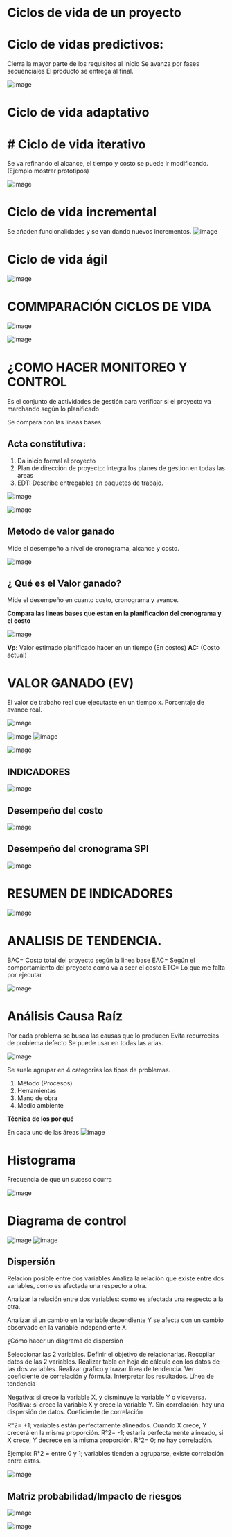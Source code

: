 # Ciclos de vida de un proyecto 

# Ciclo de vidas predictivos:

Cierra la mayor parte de los requisitos al inicio
Se avanza por fases secuenciales
El producto se entrega al final.

![image](https://github.com/Alejandramo1/NotasCursosTech/assets/105448434/26a5910e-4873-4469-8efd-cf599cc82668)

# Ciclo de vida adaptativo

# # Ciclo de vida iterativo
Se va refinando el alcance, el tiempo y costo se puede ir modificando.
(Ejemplo mostrar prototipos)

![image](https://github.com/Alejandramo1/NotasCursosTech/assets/105448434/c38eab47-0218-4a86-a872-14ca6048bba5)

# Ciclo de vida incremental

Se añaden funcionalidades y se van dando nuevos incrementos.
![image](https://github.com/Alejandramo1/NotasCursosTech/assets/105448434/77f77e97-c15a-4b14-9d41-27494aec3f1a)

# Ciclo de vida ágil

![image](https://github.com/Alejandramo1/NotasCursosTech/assets/105448434/8bb5d3e6-aa80-4d3a-89b9-f7a73c506399)

# COMMPARACIÓN CICLOS DE VIDA 

![image](https://github.com/Alejandramo1/NotasCursosTech/assets/105448434/bba56752-5e62-4c22-882a-0d847d90f939)

![image](https://github.com/Alejandramo1/NotasCursosTech/assets/105448434/0178ad3a-4876-48b3-ad39-fb7a7c0ef583)

# ¿COMO HACER MONITOREO Y CONTROL 

Es el conjunto de actividades de gestión para verificar si el proyecto va marchando según lo planificado

Se compara con las lineas bases 

## Acta constitutiva: 

1. Da inicio formal al proyecto
2. Plan de dirección de proyecto: Integra los planes de gestion en todas las areas 
3. EDT: Describe entregables en paquetes de trabajo.

![image](https://github.com/Alejandramo1/NotasCursosTech/assets/105448434/2a49282c-d4b1-4b29-a4d2-2bd4780f0ded)

![image](https://github.com/Alejandramo1/NotasCursosTech/assets/105448434/108df9fe-26bd-4abf-82d6-82b53a314289)

## Metodo de valor ganado 

Mide el desempeño a nivel de cronograma, alcance y costo.

![image](https://github.com/Alejandramo1/NotasCursosTech/assets/105448434/6a38667a-3ddf-422d-b3e9-354c70c78d5d)

## ¿ Qué es el Valor ganado? 

Mide el desempeño en cuanto costo, cronograma y avance.

**Compara las lineas bases que estan en la planificación del cronograma y el costo**

![image](https://github.com/Alejandramo1/NotasCursosTech/assets/105448434/8593fa61-6592-4af0-bab1-aef3e5da4b0f)

**Vp:** Valor estimado planificado hacer en un tiempo (En costos)
**AC:** (Costo actual) 
 

# VALOR GANADO (EV)

El valor de trabaho real que ejecutaste en un tiempo x. Porcentaje de avance real.

![image](https://github.com/Alejandramo1/NotasCursosTech/assets/105448434/6ddfac8c-4bb6-4a22-96d7-ff735348c460)

![image](https://github.com/Alejandramo1/NotasCursosTech/assets/105448434/3df2c67f-d07c-4600-90f6-345f1b1e8d00)
![image](https://github.com/Alejandramo1/NotasCursosTech/assets/105448434/b8a6f86b-e377-42ca-a645-82cb90d1ba1a)

![image](https://github.com/Alejandramo1/NotasCursosTech/assets/105448434/e5af41ef-2d03-4355-8871-442dd3dabce9)

## INDICADORES 
![image](https://github.com/Alejandramo1/NotasCursosTech/assets/105448434/d263233e-a069-47b5-a79a-268597a14cf4)

## Desempeño del costo 

![image](https://github.com/Alejandramo1/NotasCursosTech/assets/105448434/50bd82e7-06a5-4b9e-86d5-76b5f3332120)

## Desempeño del cronograma SPI

![image](https://github.com/Alejandramo1/NotasCursosTech/assets/105448434/5621eba5-65ea-439a-8d5a-c01b0eae81b3)

# RESUMEN DE INDICADORES
![image](https://github.com/Alejandramo1/NotasCursosTech/assets/105448434/04fdd7dd-f521-494a-86e4-a59b964de59c)

# ANALISIS DE TENDENCIA.

BAC= Costo total del proyecto según la linea base
EAC= Según el comportamiento del proyecto como va a seer el costo 
ETC= Lo que me falta por ejecutar

![image](https://github.com/Alejandramo1/NotasCursosTech/assets/105448434/97c6d0da-9d82-4a1f-9cc5-e9ec6ab62c33)


# Análisis Causa Raíz

Por cada problema se busca las causas que lo producen
Evita recurrecias de problema defecto 
Se puede usar en todas las arias.

![image](https://github.com/Alejandramo1/NotasCursosTech/assets/105448434/7429542d-78f7-411f-b117-3e3bc8e9cc3c)

Se suele agrupar en 4 categorias los tipos de problemas.

1. Método (Procesos)
3. Herramientas
4. Mano de obra 
5. Medio ambiente

**Técnica de los por qué**

En cada uno de las áreas
![image](https://github.com/Alejandramo1/NotasCursosTech/assets/105448434/ce71912f-4e87-448b-84b1-c8d452ee8235)

# Histograma

Frecuencia de que un suceso ocurra 

![image](https://github.com/Alejandramo1/NotasCursosTech/assets/105448434/5ebeca69-cbcc-4909-99c4-443da177b005)

# Diagrama de control

![image](https://github.com/Alejandramo1/NotasCursosTech/assets/105448434/6229e770-29a6-4eb2-9775-6d8d34862c48)
![image](https://github.com/Alejandramo1/NotasCursosTech/assets/105448434/68c38876-6efb-45a4-b96d-343f14764b94)

## Dispersión 

Relacion posible entre dos variables
Analiza la relación que existe entre dos variables, como es afectada una respecto a otra.

Analizar la relación entre dos variables: como es afectada una respecto a la otra.

Analizar si un cambio en la variable dependiente Y se afecta con un cambio observado en la variable independiente X.

¿Cómo hacer un diagrama de dispersión

  Seleccionar las 2 variables.
  Definir el objetivo de relacionarlas.
  Recopilar datos de las 2 variables.
  Realizar tabla en hoja de cálculo con los datos de las dos variables.
  Realizar gráfico y trazar línea de tendencia.
  Ver coeficiente de correlación y fórmula.
  Interpretar los resultados.
  Línea de tendencia

Negativa: si crece la variable X, y disminuye la variable Y o viceversa.
Positiva: si crece la variable X y crece la variable Y.
Sin correlación: hay una dispersión de datos.
Coeficiente de correlación

R°2= +1; variables están perfectamente alineados. Cuando X crece, Y crecerá en la misma proporción.
R°2= -1; estaría perfectamente alineado, si X crece, Y decrece en la misma proporción.
R°2= 0; no hay correlación.

Ejemplo: R°2 = entre 0 y 1; variables tienden a agruparse, existe correlación entre éstas.

![image](https://github.com/Alejandramo1/NotasCursosTech/assets/105448434/b934d89c-17ce-4e59-81e0-8d94b4a0edb6)

## Matriz probabilidad/Impacto de riesgos

![image](https://github.com/Alejandramo1/NotasCursosTech/assets/105448434/401049a4-c10a-44a4-b333-fb06fedd012a)

![image](https://github.com/Alejandramo1/NotasCursosTech/assets/105448434/b935e2fe-a99d-47a5-a4ab-b299a36a20c1)







